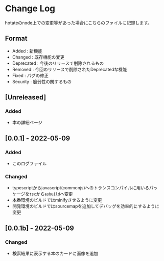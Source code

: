 # Change Log

hotateのnode上での変更等があった場合にこちらのファイルに記録します。

## Format
- Added : 新機能
- Changed : 既存機能の変更
- Deprecated : 今後のリリースで削除されるもの
- Removed : 今回のリリースで削除されたDeprecatedな機能
- Fixed : バグの修正
- Security : 脆弱性の関するもの

## [Unreleased]

### Added
- 本の詳細ページ

## [0.0.1] - 2022-05-09
### Added
- このログファイル

### Changed
- typescriptからjavascript(commonjs)へのトランスコンパイルに用いるパッケージを`tsc`から`esbuild`へ変更
- 本番環境のビルドではminifyさせるように変更
- 開発環境のビルドではsourcemapを追加してデバッグを効率的にするように変更

## [0.0.1b] - 2022-05-09
### Changed
- 検索結果に表示する本のカードに画像を追加